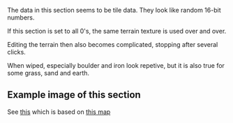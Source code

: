 The data in this section seems to be tile data. They look like random 16-bit numbers.

If this section is set to all 0's, the same terrain texture is used over and over.
 
Editing the terrain then also becomes complicated, stopping after several clicks.

When wiped, especially boulder and iron look repetive, but it is also true for some grass, sand and earth.

## Example image of this section
See [this](https://github.com/sourcehold/sourcehold-maps/tree/master/resources/example_section_images/1008.png)
which is based on [this map](https://github.com/sourcehold/sourcehold-maps/tree/master/resources/example_section_images/example.sav)